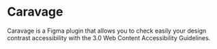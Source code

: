 # Caravage
Caravage is a Figma plugin that allows you to check easily your design contrast accessibility with the 3.0 Web Content Accessibility Guidelines.
